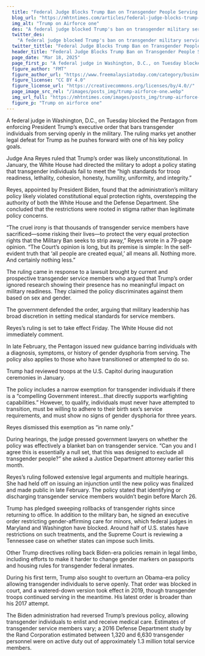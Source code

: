 ```yaml
---
  title: "Federal Judge Blocks Trump Ban on Transgender People Serving in Military"
  blog_url: "https://mhtntimes.com/articles/federal-judge-blocks-trump-ban-on-transgender-people-serving-in-military"
  img_alt: "Trump on Airforce one"
  des: "A federal judge blocked Trump's ban on transgender military service, ruling it unconstitutional. The decision halts restrictions on transgender troops, citing equal protection rights."
  twitter_des:
    "A federal judge blocked Trump's ban on transgender military service, ruling it unconstitutional. The decision halts restrictions on transgender troops, citing equal protection rights."
  twitter_tittle: "Federal Judge Blocks Trump Ban on Transgender People Serving in Military"
  header_title: "Federal Judge Blocks Trump Ban on Transgender People Serving in Military"
  page_date: "Mar 18, 2025"
  page_first_p: "A federal judge in Washington, D.C., on Tuesday blocked the Pentagon from enforcing President Trump’s executive order that bars transgender individuals from serving openly in the military. The ruling marks yet another legal defeat for Trump as he pushes forward with one of his key policy goals."
  figure_author: "FMT"
  figure_author_url: "https://www.freemalaysiatoday.com/category/business/2019/02/01/amazon-profit-jumps-on-strong-holiday-quarter/"
  figure_license: "CC BY 4.0"
  figure_license_url: "https://creativecommons.org/licenses/by/4.0//"
  page_image_src_rel: "/images/posts_img/trump-airforce-one.webp"
  img_url_full: "https://mhtntimes.com/images/posts_img/trump-airforce-one.webp"
  figure_p: "Trump on airforce one"
---
```


A federal judge in Washington, D.C., on Tuesday blocked the Pentagon from enforcing President Trump’s executive order that bars transgender individuals from serving openly in the military. The ruling marks yet another legal defeat for Trump as he pushes forward with one of his key policy goals.

Judge Ana Reyes ruled that Trump’s order was likely unconstitutional. In January, the White House had directed the military to adopt a policy stating that transgender individuals fail to meet the “high standards for troop readiness, lethality, cohesion, honesty, humility, uniformity, and integrity.”

Reyes, appointed by President Biden, found that the administration’s military policy likely violated constitutional equal protection rights, overstepping the authority of both the White House and the Defense Department. She concluded that the restrictions were rooted in stigma rather than legitimate policy concerns.

“The cruel irony is that thousands of transgender service members have sacrificed—some risking their lives—to protect the very equal protection rights that the Military Ban seeks to strip away,” Reyes wrote in a 79-page opinion. “The Court’s opinion is long, but its premise is simple: In the self-evident truth that ‘all people are created equal,’ all means all. Nothing more. And certainly nothing less.”

The ruling came in response to a lawsuit brought by current and prospective transgender service members who argued that Trump’s order ignored research showing their presence has no meaningful impact on military readiness. They claimed the policy discriminates against them based on sex and gender.

The government defended the order, arguing that military leadership has broad discretion in setting medical standards for service members.

Reyes’s ruling is set to take effect Friday. The White House did not immediately comment.

In late February, the Pentagon issued new guidance barring individuals with a diagnosis, symptoms, or history of gender dysphoria from serving. The policy also applies to those who have transitioned or attempted to do so.

Trump had reviewed troops at the U.S. Capitol during inauguration ceremonies in January.

The policy includes a narrow exemption for transgender individuals if there is a “compelling Government interest…that directly supports warfighting capabilities.” However, to qualify, individuals must never have attempted to transition, must be willing to adhere to their birth sex’s service requirements, and must show no signs of gender dysphoria for three years.

Reyes dismissed this exemption as “in name only.”

During hearings, the judge pressed government lawyers on whether the policy was effectively a blanket ban on transgender service. “Can you and I agree this is essentially a null set, that this was designed to exclude all transgender people?” she asked a Justice Department attorney earlier this month.

Reyes’s ruling followed extensive legal arguments and multiple hearings. She had held off on issuing an injunction until the new policy was finalized and made public in late February. The policy stated that identifying or discharging transgender service members wouldn’t begin before March 26.

Trump has pledged sweeping rollbacks of transgender rights since returning to office. In addition to the military ban, he signed an executive order restricting gender-affirming care for minors, which federal judges in Maryland and Washington have blocked. Around half of U.S. states have restrictions on such treatments, and the Supreme Court is reviewing a Tennessee case on whether states can impose such limits.

Other Trump directives rolling back Biden-era policies remain in legal limbo, including efforts to make it harder to change gender markers on passports and housing rules for transgender federal inmates.

During his first term, Trump also sought to overturn an Obama-era policy allowing transgender individuals to serve openly. That order was blocked in court, and a watered-down version took effect in 2019, though transgender troops continued serving in the meantime. His latest order is broader than his 2017 attempt.

The Biden administration had reversed Trump’s previous policy, allowing transgender individuals to enlist and receive medical care. Estimates of transgender service members vary; a 2016 Defense Department study by the Rand Corporation estimated between 1,320 and 6,630 transgender personnel were on active duty out of approximately 1.3 million total service members.

